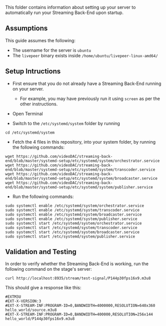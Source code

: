 This folder contains information about setting up your server to automatically run your Streaming Back-End upon startup.

## Assumptions

This guide assumes the following:

- The username for the server is `ubuntu`
- The `livepeer` binary exists inside `/home/ubuntu/livepeer-linux-amd64/`

## Setup Intructions

- First ensure that you do not already have a Streaming Back-End running on your server.
  - For example, you may have previously run it using `screen` as per the other instructions.

- Open Terminal

- Switch to the `/etc/systemd/system` folder by running
```
cd /etc/systemd/system
```

- Fetch the 4 files in this repository, into your system folder, by running the following commands:
```
wget https://github.com/videoDAC/streaming-back-end/blob/master/systemd-setup/etc/systemd/system/orchestrator.service
wget https://github.com/videoDAC/streaming-back-end/blob/master/systemd-setup/etc/systemd/system/transcoder.service
wget https://github.com/videoDAC/streaming-back-end/blob/master/systemd-setup/etc/systemd/system/broadcaster.service
wget https://github.com/videoDAC/streaming-back-end/blob/master/systemd-setup/etc/systemd/system/publisher.service
```

- Run the following commands:
```
sudo systemctl enable /etc/systemd/system/orchestrator.service
sudo systemctl enable /etc/systemd/system/transcoder.service
sudo systemctl enable /etc/systemd/system/broadcaster.service
sudo systemctl enable /etc/systemd/system/publisher.service
sudo systemctl start /etc/systemd/system/orchestrator.service
sudo systemctl start /etc/systemd/system/transcoder.service
sudo systemctl start /etc/systemd/system/broadcaster.service
sudo systemctl start /etc/systemd/system/publisher.service
```

## Validation and Testing

In order to verify whether the Streaming Back-End is working, run the following command on the stage's server:
```
curl http://localhost:8935/stream/test-signal/P144p30fps16x9.m3u8
```
This should give a response like this:
```
#EXTM3U
#EXT-X-VERSION:3
#EXT-X-STREAM-INF:PROGRAM-ID=0,BANDWIDTH=4000000,RESOLUTION=640x360
hello_world/source.m3u8
#EXT-X-STREAM-INF:PROGRAM-ID=0,BANDWIDTH=400000,RESOLUTION=256x144
hello_world/P144p30fps16x9.m3u8
```
